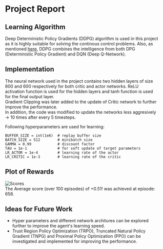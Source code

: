 #  Project Report

## Learning Algorithm  
Deep Deterministic Policy Gradients (DDPG) algorithm is used in this project as it is highly suitable for solving the continous control problems. Also, as mentioned [here](https://keras.io/examples/rl/ddpg_pendulum/#:~:text=Deep%20Deterministic%20Policy%20Gradient%20(DDPG)%20is%20a%20model%2Dfree,algorithm%20for%20learning%20continous%20actions.&text=It%20uses%20Experience%20Replay%20and,operate%20over%20continuous%20action%20spaces.), DDPG combines the intelligence from both DPG (Deterministic Policy Gradient) and DQN (Deep Q-Network). 
  
## Implementation
The neural network used in the project contains two hidden layers of size 800 and 600 respectively for both critic and actor networks. ReLU activation function is used for the hidden layers and tanh function is used for the final output layer.  
Gradient Clipping was later added to the update of Critic network to further improve the performance.  
In addition, the code was modified to update the networks less aggresively -> 10 times after every 5 timesteps.

Following hyperparameters are used for learning:  
~~~
BUFFER_SIZE = int(1e6)  # replay buffer size
BATCH_SIZE = 512        # minibatch size
GAMMA = 0.99            # discount factor
TAU = 1e-1              # for soft update of target parameters
LR_ACTOR = 1e-4         # learning rate of the actor 
LR_CRITIC = 1e-3        # learning rate of the critic
~~~

##  Plot of Rewards
![Scores](score.PNG)  
The Average score (over 100 episodes) of +0.51! was achieved at episode: 658. 

##  Ideas for Future Work  
- Hyper parameters and different network architures can be explored further to improve the agent's learning speed.
- Trust Region Policy Optimization (TRPO), Truncated Natural Policy Gradient (TNPG) and Proximal Policy Optimization (PPO) can be investigated and implemented for improving the performance.
